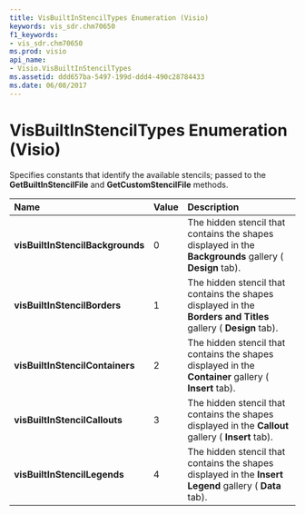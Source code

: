 ```yaml
---
title: VisBuiltInStencilTypes Enumeration (Visio)
keywords: vis_sdr.chm70650
f1_keywords:
- vis_sdr.chm70650
ms.prod: visio
api_name:
- Visio.VisBuiltInStencilTypes
ms.assetid: ddd657ba-5497-199d-ddd4-490c28784433
ms.date: 06/08/2017
---
```



# VisBuiltInStencilTypes Enumeration (Visio)

Specifies constants that identify the available stencils; passed to the **GetBuiltInStencilFile** and **GetCustomStencilFile** methods.



|**Name**|**Value**|**Description**|
|:-----|:-----|:-----|
| **visBuiltInStencilBackgrounds**|0|The hidden stencil that contains the shapes displayed in the **Backgrounds** gallery ( **Design** tab).|
| **visBuiltInStencilBorders**|1|The hidden stencil that contains the shapes displayed in the **Borders and Titles** gallery ( **Design** tab).|
| **visBuiltInStencilContainers**|2|The hidden stencil that contains the shapes displayed in the **Container** gallery ( **Insert** tab).|
| **visBuiltInStencilCallouts**|3|The hidden stencil that contains the shapes displayed in the **Callout** gallery ( **Insert** tab).|
| **visBuiltInStencilLegends**|4|The hidden stencil that contains the shapes displayed in the **Insert Legend** gallery ( **Data** tab).|

